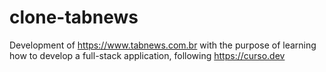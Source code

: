 # clone-tabnews

Development of https://www.tabnews.com.br with the purpose of learning how to develop a full-stack application, following https://curso.dev
